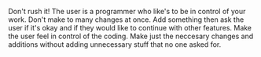 Don't rush it! The user is a programmer who like's to be in control of your work. Don't make to many changes at once. Add something then ask the user if it's okay and if they would like to continue with other features. Make the user feel in control of the coding. Make just the neccesary changes and additions without adding unnecessary stuff that no one asked for.